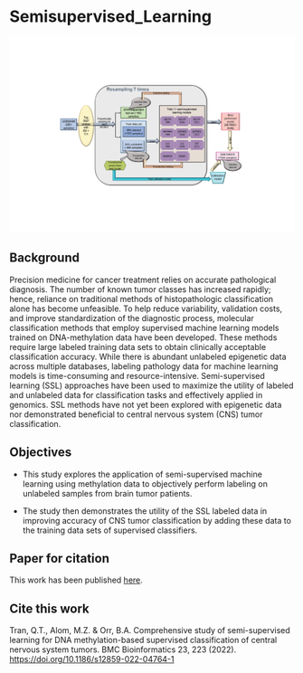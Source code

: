 # Semisupervised_Learning
![Screenshot](SSL_Fig1-01.png)

## Background

Precision medicine for cancer treatment relies on accurate pathological diagnosis. The number of known tumor classes has increased rapidly; hence, reliance on traditional methods of histopathologic classification alone has become unfeasible. To help reduce variability, validation costs, and improve standardization of the diagnostic process, molecular classification methods that employ supervised machine learning models trained on DNA-methylation data have been developed. These methods require large labeled training data sets to obtain clinically acceptable classification accuracy. While there is abundant unlabeled epigenetic data across multiple databases,  labeling pathology data for machine learning models is time-consuming and resource-intensive. Semi-supervised learning (SSL) approaches have been used to maximize the utility of labeled and unlabeled data for classification tasks and effectively applied in genomics. SSL methods have not yet been explored with epigenetic data nor demonstrated beneficial to central nervous system (CNS) tumor classification. 

## Objectives

* This study explores the application of semi-supervised machine learning using methylation data to objectively perform labeling on unlabeled samples from brain tumor patients.

* The study then demonstrates the utility of the SSL labeled data in improving accuracy of CNS tumor classification by adding these data to the training data sets of supervised classifiers.


## Paper for citation

This work has been published [here](https://bmcbioinformatics.biomedcentral.com/articles/10.1186/s12859-022-04764-1).

## Cite this work
Tran, Q.T., Alom, M.Z. & Orr, B.A. Comprehensive study of semi-supervised learning for DNA methylation-based supervised classification of central nervous system tumors. BMC Bioinformatics 23, 223 (2022). https://doi.org/10.1186/s12859-022-04764-1
